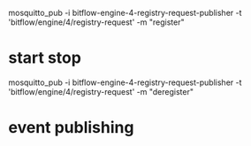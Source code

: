 mosquitto_pub -i bitflow-engine-4-registry-request-publisher -t 'bitflow/engine/4/registry-request' -m "register"
# start stop
mosquitto_pub -i bitflow-engine-4-registry-request-publisher -t 'bitflow/engine/4/registry-request' -m "deregister"
# event publishing

